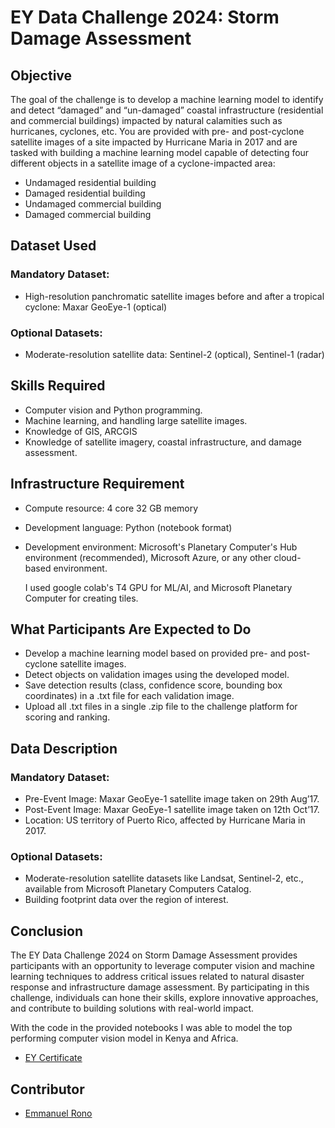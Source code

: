 # EY Data Challenge 2024: Storm Damage Assessment

## Objective
The goal of the challenge is to develop a machine learning model to identify and detect “damaged” and “un-damaged” coastal infrastructure (residential and commercial buildings) impacted by natural calamities such as hurricanes, cyclones, etc. You are provided with pre- and post-cyclone satellite images of a site impacted by Hurricane Maria in 2017 and are tasked with building a machine learning model capable of detecting four different objects in a satellite image of a cyclone-impacted area:
- Undamaged residential building
- Damaged residential building
- Undamaged commercial building
- Damaged commercial building

## Dataset Used
### Mandatory Dataset:
- High-resolution panchromatic satellite images before and after a tropical cyclone: Maxar GeoEye-1 (optical)

### Optional Datasets:
- Moderate-resolution satellite data: Sentinel-2 (optical), Sentinel-1 (radar)

## Skills Required
- Computer vision and Python programming.
- Machine learning, and handling large satellite images.
- Knowledge of GIS, ARCGIS
- Knowledge of satellite imagery, coastal infrastructure, and damage assessment.

## Infrastructure Requirement
- Compute resource: 4 core 32 GB memory
- Development language: Python (notebook format)
- Development environment: Microsoft's Planetary Computer's Hub environment (recommended), Microsoft Azure, or any other cloud-based environment.

  I used google colab's T4 GPU for ML/AI, and Microsoft Planetary Computer for creating tiles.

## What Participants Are Expected to Do
- Develop a machine learning model based on provided pre- and post-cyclone satellite images.
- Detect objects on validation images using the developed model.
- Save detection results (class, confidence score, bounding box coordinates) in a .txt file for each validation image.
- Upload all .txt files in a single .zip file to the challenge platform for scoring and ranking.

## Data Description
### Mandatory Dataset:
- Pre-Event Image: Maxar GeoEye-1 satellite image taken on 29th Aug’17.
- Post-Event Image: Maxar GeoEye-1 satellite image taken on 12th Oct’17.
- Location: US territory of Puerto Rico, affected by Hurricane Maria in 2017.

### Optional Datasets:
- Moderate-resolution satellite datasets like Landsat, Sentinel-2, etc., available from Microsoft Planetary Computers Catalog.
- Building footprint data over the region of interest.

## Conclusion
The EY Data Challenge 2024 on Storm Damage Assessment provides participants with an opportunity to leverage computer vision and machine learning techniques to address critical issues related to natural disaster response and infrastructure damage assessment. By participating in this challenge, individuals can hone their skills, explore innovative approaches, and contribute to building solutions with real-world impact. 

With the code in the provided notebooks I was able to model the top performing computer vision model in Kenya and Africa. 

- [EY Certificate]([https://github.com/marttech26](https://www.linkedin.com/posts/emmanuel-rono-478875104_computervision-yolov9-activity-7173292425568763906-Kguv?utm_source=share&utm_medium=member_desktop)https://www.linkedin.com/posts/emmanuel-rono-478875104_computervision-yolov9-activity-7173292425568763906-Kguv?utm_source=share&utm_medium=member_desktop)

## Contributor

- [Emmanuel Rono](https://github.com/marttech26)
